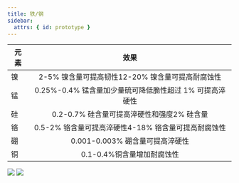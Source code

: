 ```yaml
---
title: 铁/钢
sidebar:
  attrs: { id: prototype }
---
```



|元素| 效果|
| ------------- | :-----:|
|镍| 2-5% 镍含量可提高韧性12-20% 镍含量可提高耐腐蚀性|
|锰| 0.25%-0.4% 锰含量加少量硫可降低脆性超过 1% 可提高淬硬性|
|硅| 0.2-0.7% 硅含量可提高淬硬性和强度2% 硅含量 |提高屈服强度高百分比还会使合金钢具有磁性
|铬 |0.5-2% 铬含量可提高淬硬性4-18% 铬含量可提高耐腐蚀性|
|硼| 0.001-0.003% 硼含量可提高淬硬性|
|铜| 0.1-0.4%铜含量增加耐腐蚀性|
![](https://nexmaker-profabx.oss-cn-hangzhou.aliyuncs.com/img/flowline1_540.gif)
![](https://nexmaker-profabx.oss-cn-hangzhou.aliyuncs.com/img/Steel-tubing.png)
